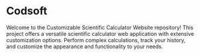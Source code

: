 # Codsoft
Welcome to the Customizable Scientific Calculator Website repository! This project offers a versatile scientific calculator web application with extensive customization options. Perform complex calculations, track your history, and customize the appearance and functionality to your needs.
